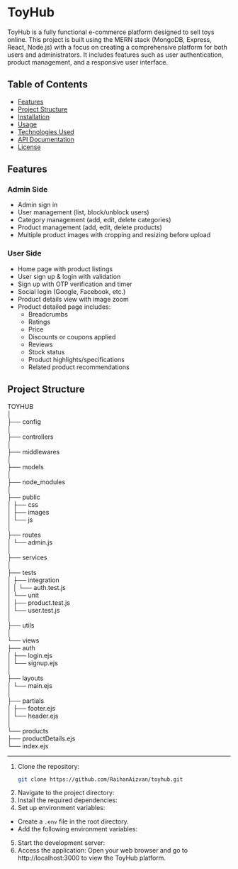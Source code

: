 # ToyHub

ToyHub is a fully functional e-commerce platform designed to sell toys online. This project is built using the MERN stack (MongoDB, Express, React, Node.js) with a focus on creating a comprehensive platform for both users and administrators. It includes features such as user authentication, product management, and a responsive user interface.

## Table of Contents

- [Features](#features)
- [Project Structure](#project-structure)
- [Installation](#installation)
- [Usage](#usage)
- [Technologies Used](#technologies-used)
- [API Documentation](#api-documentation)
- [License](#license)

## Features

### Admin Side
- Admin sign in
- User management (list, block/unblock users)
- Category management (add, edit, delete categories)
- Product management (add, edit, delete products)
- Multiple product images with cropping and resizing before upload

### User Side
- Home page with product listings
- User sign up & login with validation
- Sign up with OTP verification and timer
- Social login (Google, Facebook, etc.)
- Product details view with image zoom
- Product detailed page includes:
  - Breadcrumbs
  - Ratings
  - Price
  - Discounts or coupons applied
  - Reviews
  - Stock status
  - Product highlights/specifications
  - Related product recommendations

## Project Structure
TOYHUB<br>
│<br>
├── config<br>
│<br>
├── controllers<br>
│<br>
├── middlewares<br>
│<br>
├── models<br>
│<br>
├── node_modules<br>
│<br>
├── public<br>
│   ├── css<br>
│   ├── images<br>
│   └── js<br>
│<br>
├── routes<br>
│   └── admin.js<br>
│<br>
├── services<br>
│<br>
├── tests<br>
│   ├── integration<br>
│   │   └── auth.test.js<br>
│   └── unit<br>
│       ├── product.test.js<br>
│       └── user.test.js<br>
│<br>
├── utils<br>
│<br>
└── views<br>
    ├── auth<br>
    │   ├── login.ejs<br>
    │   └── signup.ejs<br>
    │<br>
    ├── layouts<br>
    │   └── main.ejs<br>
    │<br>
    ├── partials<br>
    │   ├── footer.ejs<br>
    │   └── header.ejs<br>
    │<br>
    └── products<br>
        ├── productDetails.ejs<br>
        └── index.ejs

------------------------------
  1. Clone the repository:
     ```bash
     git clone https://github.com/RaihanAizvan/toyhub.git
  2. Navigate to the project directory:
  3. Install the required dependencies:
  4. Set up environment variables:
   - Create a `.env` file in the root directory.
   - Add the following environment variables:
  5. Start the development server:
  6. Access the application:
   Open your web browser and go to http://localhost:3000 to view the ToyHub platform.
